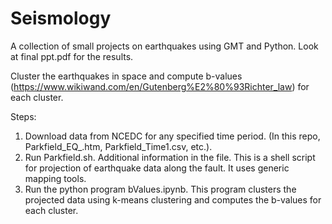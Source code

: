 # Seismology
A collection of small projects on earthquakes using GMT and Python. Look at final ppt.pdf for the results.

Cluster the earthquakes in space and compute b-values (https://www.wikiwand.com/en/Gutenberg%E2%80%93Richter_law) for each cluster.

Steps:

1. Download data from NCEDC for any specified time period. (In this repo, Parkfield_EQ_.htm, Parkfield_Time1.csv, etc.).
2. Run Parkfield.sh. Additional information in the file. This is a shell script for projection of earthquake data along the fault. It uses generic mapping tools.
3. Run the python program bValues.ipynb. This program clusters the projected data using k-means clustering and computes the b-values for each cluster.
